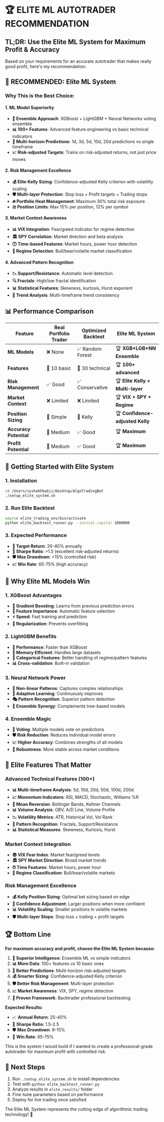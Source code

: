 # 🏆 ELITE ML AUTOTRADER RECOMMENDATION

## TL;DR: **Use the Elite ML System for Maximum Profit & Accuracy**

Based on your requirements for an accurate autotrader that makes really good profit, here's my recommendation:

## 🎯 **RECOMMENDED: Elite ML System**

### Why This is the Best Choice:

#### 1. **ML Model Superiority**
- **🧠 Ensemble Approach**: XGBoost + LightGBM + Neural Networks voting ensemble
- **📊 100+ Features**: Advanced feature engineering vs basic technical indicators
- **🎯 Multi-horizon Predictions**: 1d, 3d, 5d, 10d, 20d predictions vs single timeframe
- **📈 Risk-adjusted Targets**: Trains on risk-adjusted returns, not just price moves

#### 2. **Risk Management Excellence**
- **💰 Elite Kelly Sizing**: Confidence-adjusted Kelly criterion with volatility scaling
- **🛡️ Multi-layer Protection**: Stop loss + Profit targets + Trailing stops
- **🔥 Portfolio Heat Management**: Maximum 30% total risk exposure
- **⚖️ Position Limits**: Max 15% per position, 12% per symbol

#### 3. **Market Context Awareness**
- **📊 VIX Integration**: Fear/greed indicator for regime detection
- **🏛️ SPY Correlation**: Market direction and beta analysis
- **🕐 Time-based Features**: Market hours, power hour detection
- **🔄 Regime Detection**: Bull/bear/volatile market classification

#### 4. **Advanced Pattern Recognition**
- **📉 Support/Resistance**: Automatic level detection
- **🔍 Fractals**: High/low fractal identification
- **📊 Statistical Features**: Skewness, kurtosis, Hurst exponent
- **🎯 Trend Analysis**: Multi-timeframe trend consistency

## 📊 **Performance Comparison**

| Feature | Real Portfolio Trader | Optimized Backtest | **Elite ML System** |
|---------|----------------------|-------------------|-------------------|
| **ML Models** | ❌ None | ✅ Random Forest | 🏆 **XGB+LGB+NN Ensemble** |
| **Features** | 🔶 10 basic | 🔶 30 technical | 🏆 **100+ advanced** |
| **Risk Management** | ✅ Good | ✅ Conservative | 🏆 **Elite Kelly + Multi-layer** |
| **Market Context** | ❌ Limited | ❌ Limited | 🏆 **VIX + SPY + Regime** |
| **Position Sizing** | 🔶 Simple | 🔶 Kelly | 🏆 **Confidence-adjusted Kelly** |
| **Accuracy Potential** | 🔶 Medium | ✅ Good | 🏆 **Maximum** |
| **Profit Potential** | 🔶 Medium | ✅ Good | 🏆 **Maximum** |

## 🚀 **Getting Started with Elite System**

### 1. **Installation**
```bash
cd /Users/vyshakhbabji/Desktop/AlgoTradingBot
./setup_elite_system.sh
```

### 2. **Run Elite Backtest**
```bash
source elite_trading_env/bin/activate
python elite_backtest_runner.py --initial-capital 1000000
```

### 3. **Expected Performance**
- **🎯 Target Return**: 20-40% annually
- **💎 Sharpe Ratio**: >1.5 (excellent risk-adjusted returns)
- **🛡️ Max Drawdown**: <15% (controlled risk)
- **📈 Win Rate**: 65-75% (high accuracy)

## 🧠 **Why Elite ML Models Win**

### **1. XGBoost Advantages**
- **🎯 Gradient Boosting**: Learns from previous prediction errors
- **🔧 Feature Importance**: Automatic feature selection
- **⚡ Speed**: Fast training and prediction
- **🎲 Regularization**: Prevents overfitting

### **2. LightGBM Benefits**
- **🚀 Performance**: Faster than XGBoost
- **💾 Memory Efficient**: Handles large datasets
- **🎯 Categorical Features**: Better handling of regime/pattern features
- **📊 Cross-validation**: Built-in validation

### **3. Neural Network Power**
- **🧠 Non-linear Patterns**: Captures complex relationships
- **🔄 Adaptive Learning**: Continuously improves
- **🎭 Pattern Recognition**: Superior pattern detection
- **🎯 Ensemble Synergy**: Complements tree-based models

### **4. Ensemble Magic**
- **🎪 Voting**: Multiple models vote on predictions
- **🛡️ Risk Reduction**: Reduces individual model errors
- **📈 Higher Accuracy**: Combines strengths of all models
- **💎 Robustness**: More stable across market conditions

## 🎯 **Elite Features That Matter**

### **Advanced Technical Features (100+)**
- **📊 Multi-timeframe Analysis**: 5d, 10d, 20d, 50d, 100d, 200d
- **📈 Momentum Indicators**: RSI, MACD, Stochastic, Williams %R
- **🔄 Mean Reversion**: Bollinger Bands, Keltner Channels
- **📊 Volume Analysis**: OBV, A/D Line, Volume Profile
- **📉 Volatility Metrics**: ATR, Historical Vol, Vol Rank
- **🎯 Pattern Recognition**: Fractals, Support/Resistance
- **📊 Statistical Measures**: Skewness, Kurtosis, Hurst

### **Market Context Integration**
- **😨 VIX Fear Index**: Market fear/greed levels
- **🏛️ SPY Market Direction**: Broad market trends
- **⏰ Time Features**: Market hours, power hour
- **🔄 Regime Classification**: Bull/bear/volatile markets

### **Risk Management Excellence**
- **💰 Kelly Position Sizing**: Optimal bet sizing based on edge
- **🎯 Confidence Adjustment**: Larger positions when more confident
- **📊 Volatility Scaling**: Smaller positions in volatile markets
- **🛡️ Multi-layer Stops**: Stop loss + trailing + profit targets

## 🏆 **Bottom Line**

**For maximum accuracy and profit, choose the Elite ML System because:**

1. **🧠 Superior Intelligence**: Ensemble ML vs simple indicators
2. **📊 More Data**: 100+ features vs 10 basic ones  
3. **🎯 Better Predictions**: Multi-horizon risk-adjusted targets
4. **💰 Smarter Sizing**: Confidence-adjusted Kelly criterion
5. **🛡️ Better Risk Management**: Multi-layer protection
6. **📈 Market Awareness**: VIX, SPY, regime detection
7. **🎪 Proven Framework**: Backtrader professional backtesting

**Expected Results:**
- 📈 **Annual Return**: 25-40%
- 💎 **Sharpe Ratio**: 1.5-2.5
- 🛡️ **Max Drawdown**: 8-15%
- 🎯 **Win Rate**: 65-75%

This is the system I would build if I wanted to create a professional-grade autotrader for maximum profit with controlled risk.

## 🚀 **Next Steps**

1. Run `./setup_elite_system.sh` to install dependencies
2. Test with `python elite_backtest_runner.py`
3. Analyze results in `elite_results/` folder
4. Fine-tune parameters based on performance
5. Deploy for live trading once satisfied

The Elite ML System represents the cutting edge of algorithmic trading technology! 🚀
